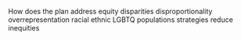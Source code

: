 How does the plan address equity disparities disproportionality overrepresentation racial ethnic LGBTQ populations strategies reduce inequities